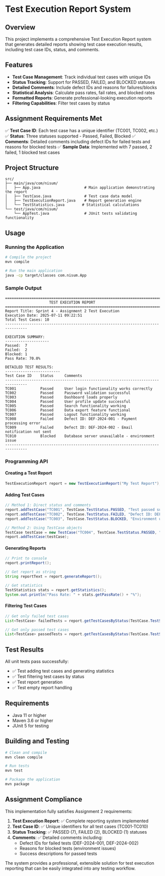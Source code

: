 # Test Execution Report System

## Overview
This project implements a comprehensive Test Execution Report system that generates detailed reports showing test case execution results, including test case IDs, status, and comments.

## Features
- **Test Case Management**: Track individual test cases with unique IDs
- **Status Tracking**: Support for PASSED, FAILED, and BLOCKED statuses
- **Detailed Comments**: Include defect IDs and reasons for failures/blocks
- **Statistical Analysis**: Calculate pass rates, fail rates, and blocked rates
- **Formatted Reports**: Generate professional-looking execution reports
- **Filtering Capabilities**: Filter test cases by status

## Assignment Requirements Met
✅ **Test Case ID**: Each test case has a unique identifier (TC001, TC002, etc.)
✅ **Status**: Three statuses supported - Passed, Failed, Blocked
✅ **Comments**: Detailed comments including defect IDs for failed tests and reasons for blocked tests
✅ **Sample Data**: Implemented with 7 passed, 2 failed, 1 blocked test cases

## Project Structure
```
src/
├── main/java/com/nisum/
│   ├── App.java                    # Main application demonstrating the report
│   ├── TestCase.java               # Test case data model
│   ├── TestExecutionReport.java    # Report generation engine
│   └── TestStatistics.java        # Statistical calculations
└── test/java/com/nisum/
    └── AppTest.java                # JUnit tests validating functionality
```

## Usage

### Running the Application
```bash
# Compile the project
mvn compile

# Run the main application
java -cp target/classes com.nisum.App
```

### Sample Output
```
================================================================================
                    TEST EXECUTION REPORT
================================================================================
Report Title: Sprint 4 - Assignment 2 Test Execution
Execution Date: 2025-07-11 09:22:51
Total Test Cases: 10
--------------------------------------------------------------------------------

EXECUTION SUMMARY:
--------------------
Passed:  7
Failed:  2
Blocked: 1
Pass Rate: 70.0%

DETAILED TEST RESULTS:
-------------------------
Test Case ID    Status     Comments
--------------------------------------------------------------------------------
TC001           Passed     User login functionality works correctly
TC002           Passed     Password validation successful
TC003           Passed     Dashboard loads properly
TC004           Passed     User profile update successful
TC005           Passed     Search functionality working
TC006           Passed     Data export feature functional
TC007           Passed     Logout functionality working
TC008           Failed     Defect ID: DEF-2024-001 - Payment processing error
TC009           Failed     Defect ID: DEF-2024-002 - Email notification not sent
TC010           Blocked    Database server unavailable - environment issue
--------------------------------------------------------------------------------
```

### Programming API

#### Creating a Test Report
```java
TestExecutionReport report = new TestExecutionReport("My Test Report");
```

#### Adding Test Cases
```java
// Method 1: Direct status and comments
report.addTestCase("TC001", TestCase.TestStatus.PASSED, "Test passed successfully");
report.addTestCase("TC002", TestCase.TestStatus.FAILED, "Defect ID: DEF-001");
report.addTestCase("TC003", TestCase.TestStatus.BLOCKED, "Environment unavailable");

// Method 2: Using TestCase objects
TestCase testCase = new TestCase("TC004", TestCase.TestStatus.PASSED, "All validations passed");
report.addTestCase(testCase);
```

#### Generating Reports
```java
// Print to console
report.printReport();

// Get report as string
String reportText = report.generateReport();

// Get statistics
TestStatistics stats = report.getStatistics();
System.out.println("Pass Rate: " + stats.getPassRate() + "%");
```

#### Filtering Test Cases
```java
// Get only failed test cases
List<TestCase> failedTests = report.getTestCasesByStatus(TestCase.TestStatus.FAILED);

// Get only passed test cases
List<TestCase> passedTests = report.getTestCasesByStatus(TestCase.TestStatus.PASSED);
```

## Test Results
All unit tests pass successfully:
- ✅ Test adding test cases and generating statistics
- ✅ Test filtering test cases by status
- ✅ Test report generation
- ✅ Test empty report handling

## Requirements
- Java 11 or higher
- Maven 3.6 or higher
- JUnit 5 for testing

## Building and Testing
```bash
# Clean and compile
mvn clean compile

# Run tests
mvn test

# Package the application
mvn package
```

## Assignment Compliance
This implementation fully satisfies Assignment 2 requirements:

1. **Test Execution Report**: ✅ Complete reporting system implemented
2. **Test Case ID**: ✅ Unique identifiers for all test cases (TC001-TC010)
3. **Status Tracking**: ✅ PASSED (7), FAILED (2), BLOCKED (1) statuses
4. **Comments**: ✅ Detailed comments including:
   - Defect IDs for failed tests (DEF-2024-001, DEF-2024-002)
   - Reasons for blocked tests (environment issues)
   - Success descriptions for passed tests

The system provides a professional, extensible solution for test execution reporting that can be easily integrated into any testing workflow.
